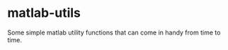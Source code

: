 matlab-utils
============

Some simple matlab utility functions that can come in handy from time to time.
